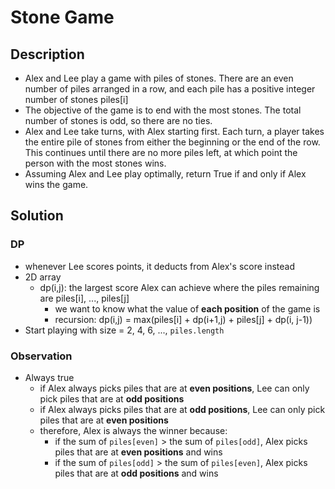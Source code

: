 # Stone Game

## Description

* Alex and Lee play a game with piles of stones. There are an even number of piles arranged in a row, and each pile has a positive integer number of stones piles[i]
* The objective of the game is to end with the most stones.  The total number of stones is odd, so there are no ties.
* Alex and Lee take turns, with Alex starting first.  Each turn, a player takes the entire pile of stones from either the beginning or the end of the row.  This continues until there are no more piles left, at which point the person with the most stones wins.
* Assuming Alex and Lee play optimally, return True if and only if Alex wins the game.

## Solution

### DP

* whenever Lee scores points, it deducts from Alex's score instead
* 2D array
  * dp(i,j): the largest score Alex can achieve where the piles remaining are piles[i], ..., piles[j]
    * we want to know what the value of **each position** of the game is
    * recursion: dp(i,j) = max(piles[i] + dp(i+1,j) + piles[j] + dp(i, j-1))
* Start playing with size = 2, 4, 6, ..., ```piles.length```

### Observation

* Always true
  * if Alex always picks piles that are at **even positions**, Lee can only pick piles that are at **odd positions**
  * if Alex always picks piles that are at **odd positions**, Lee can only pick piles that are at **even positions**
  * therefore, Alex is always the winner because:
    * if the sum of ```piles[even]``` > the sum of ```piles[odd]```, Alex picks piles that are at **even positions** and wins
    * if the sum of ```piles[odd]``` > the sum of ```piles[even]```, Alex picks piles that are at **odd positions** and wins
